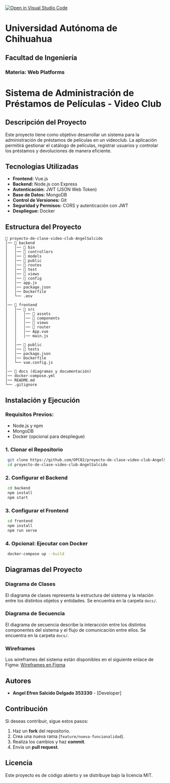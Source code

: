[![Open in Visual Studio Code](https://classroom.github.com/assets/open-in-vscode-2e0aaae1b6195c2367325f4f02e2d04e9abb55f0b24a779b69b11b9e10269abc.svg)](https://classroom.github.com/online_ide?assignment_repo_id=18521284&assignment_repo_type=AssignmentRepo)
# **Universidad Autónoma de Chihuahua**  
## **Facultad de Ingeniería**  
### **Materia: Web Platforms**  

# **Sistema de Administración de Préstamos de Películas - Video Club**

## **Descripción del Proyecto**
Este proyecto tiene como objetivo desarrollar un sistema para la administración de préstamos de películas en un videoclub. La aplicación permitirá gestionar el catálogo de películas, registrar usuarios y controlar los préstamos y devoluciones de manera eficiente.

## **Tecnologías Utilizadas**
- **Frontend:** Vue.js
- **Backend:** Node.js con Express
- **Autenticación:** JWT (JSON Web Token)
- **Base de Datos:** MongoDB
- **Control de Versiones:** Git
- **Seguridad y Permisos:** CORS y autenticación con JWT
- **Despliegue:** Docker

## **Estructura del Proyecto**
```
📂 proyecto-de-clase-video-club-AngelSalcido
│── 📂 backend
│   │── 📂 bin
│   │── 📂 controllers
│   │── 📂 models
│   │── 📂 public
│   │── 📂 routes
│   │── 📂 test
│   │── 📂 views
│   │── 📂 config
│   │── app.js
│   │── package.json
│   │── Dockerfile
│   └── .env
│
│── 📂 frontend
│   │── 📂 src
│   │   │── 📂 assets
│   │   │── 📂 components
│   │   │── 📂 views
│   │   │── 📂 router
│   │   │── App.vue
│   │   │── main.js
│   │
│   │── 📂 public
│   │── 📂 tests
│   │── package.json
│   │── Dockerfile
│   └── vue.config.js
│
│── 📂 docs (diagramas y documentación)
│── docker-compose.yml
│── README.md
└── .gitignore
```

## **Instalación y Ejecución**
### **Requisitos Previos:**
- Node.js y npm
- MongoDB
- Docker (opcional para despliegue)

### **1. Clonar el Repositorio**
```sh
 git clone https://github.com/OPC02/proyecto-de-clase-video-club-AngelSalcido.git
 cd proyecto-de-clase-video-club-AngelSalcido
```

### **2. Configurar el Backend**
```sh
 cd backend
 npm install
 npm start
```

### **3. Configurar el Frontend**
```sh
 cd frontend
 npm install
 npm run serve
```

### **4. Opcional: Ejecutar con Docker**
```sh
 docker-compose up --build
```

## **Diagramas del Proyecto**
### **Diagrama de Clases**
El diagrama de clases representa la estructura del sistema y la relación entre los distintos objetos y entidades. Se encuentra en la carpeta `docs/`.

### **Diagrama de Secuencia**
El diagrama de secuencia describe la interacción entre los distintos componentes del sistema y el flujo de comunicación entre ellos. Se encuentra en la carpeta `docs/`.

### **Wireframes**
Los wireframes del sistema están disponibles en el siguiente enlace de Figma:
[Wireframes en Figma](#)

## **Autores**
- **Angel Efren Salcido Delgado 353330** - [Developer]

## **Contribución**
Si deseas contribuir, sigue estos pasos:
1. Haz un **fork** del repositorio.
2. Crea una nueva rama (`feature/nueva-funcionalidad`).
3. Realiza los cambios y haz **commit**.
4. Envía un **pull request**.

## **Licencia**
Este proyecto es de código abierto y se distribuye bajo la licencia MIT.
